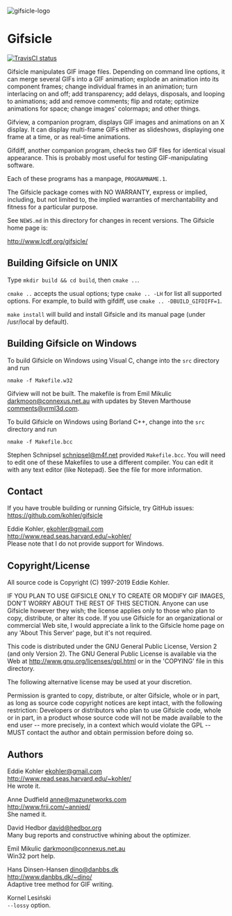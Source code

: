 ![gifsicle-logo](https://raw.githubusercontent.com/kohler/gifsicle/master/logo.gif)

Gifsicle
========
[![TravisCI status](https://travis-ci.org/kohler/gifsicle.svg?branch=master)](https://travis-ci.org/kohler/gifsicle)

Gifsicle manipulates GIF image files. Depending on command line
options, it can merge several GIFs into a GIF animation; explode an
animation into its component frames; change individual frames in an
animation; turn interlacing on and off; add transparency; add delays,
disposals, and looping to animations; add and remove comments; flip
and rotate; optimize animations for space; change images' colormaps;
and other things.

Gifview, a companion program, displays GIF images and animations on an
X display. It can display multi-frame GIFs either as slideshows,
displaying one frame at a time, or as real-time animations.

Gifdiff, another companion program, checks two GIF files for identical
visual appearance. This is probably most useful for testing
GIF-manipulating software.

Each of these programs has a manpage, `PROGRAMNAME.1`.

The Gifsicle package comes with NO WARRANTY, express or implied,
including, but not limited to, the implied warranties of
merchantability and fitness for a particular purpose.

See `NEWS.md` in this directory for changes in recent versions. The Gifsicle
home page is:

http://www.lcdf.org/gifsicle/


Building Gifsicle on UNIX
-------------------------

Type `mkdir build && cd build`, then `cmake ..`.

`cmake ..` accepts the usual options; type `cmake .. -LH` for list all supported options.
For example, to build with gifdiff, use `cmake .. -DBUILD_GIFDIFF=1`.

`make install` will build and install Gifsicle and its manual page
(under /usr/local by default).


Building Gifsicle on Windows
----------------------------

To build Gifsicle on Windows using Visual C, change into the `src`
directory and run

    nmake -f Makefile.w32

Gifview will not be built. The makefile is from Emil Mikulic
<darkmoon@connexus.net.au> with updates by Steven Marthouse
<comments@vrml3d.com>.

To build Gifsicle on Windows using Borland C++, change into the `src`
directory and run

    nmake -f Makefile.bcc

Stephen Schnipsel <schnipsel@m4f.net> provided `Makefile.bcc`. You
will need to edit one of these Makefiles to use a different compiler.
You can edit it with any text editor (like Notepad). See the file for
more information.


Contact
-------

If you have trouble building or running Gifsicle, try GitHub issues:
https://github.com/kohler/gifsicle

Eddie Kohler, ekohler@gmail.com  
http://www.read.seas.harvard.edu/~kohler/  
Please note that I do not provide support for Windows.


Copyright/License
-----------------

All source code is Copyright (C) 1997-2019 Eddie Kohler.

IF YOU PLAN TO USE GIFSICLE ONLY TO CREATE OR MODIFY GIF IMAGES, DON'T
WORRY ABOUT THE REST OF THIS SECTION. Anyone can use Gifsicle however
they wish; the license applies only to those who plan to copy,
distribute, or alter its code. If you use Gifsicle for an
organizational or commercial Web site, I would appreciate a link to
the Gifsicle home page on any 'About This Server' page, but it's not
required.

This code is distributed under the GNU General Public License, Version
2 (and only Version 2). The GNU General Public License is available
via the Web at <http://www.gnu.org/licenses/gpl.html> or in the
'COPYING' file in this directory.

The following alternative license may be used at your discretion.

Permission is granted to copy, distribute, or alter Gifsicle, whole or
in part, as long as source code copyright notices are kept intact,
with the following restriction: Developers or distributors who plan to
use Gifsicle code, whole or in part, in a product whose source code
will not be made available to the end user -- more precisely, in a
context which would violate the GPL -- MUST contact the author and
obtain permission before doing so.


Authors
-------

Eddie Kohler <ekohler@gmail.com> \
http://www.read.seas.harvard.edu/~kohler/ \
He wrote it.

Anne Dudfield <anne@mazunetworks.com> \
http://www.frii.com/~annied/ \
She named it.

David Hedbor <david@hedbor.org> \
Many bug reports and constructive whining about the optimizer.

Emil Mikulic <darkmoon@connexus.net.au> \
Win32 port help.

Hans Dinsen-Hansen <dino@danbbs.dk> \
http://www.danbbs.dk/~dino/ \
Adaptive tree method for GIF writing.

Kornel Lesiński \
`--lossy` option.
